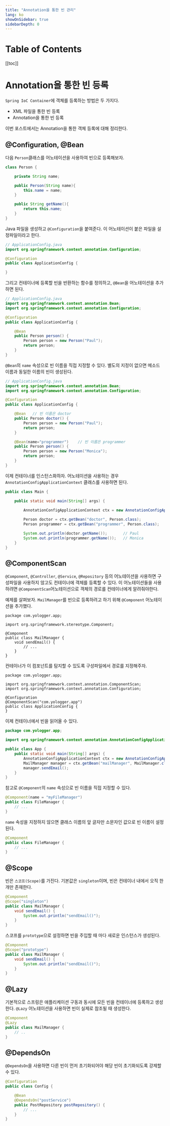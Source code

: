 ```yaml
---
title: "Annotation을 통한 빈 관리"
lang: ko
showOnSidebar: true
sidebarDepth: 0
---
```


# Table of Contents
[[toc]]

# Annotation을 통한 빈 등록
`Spring IoC Container`에 객체를 등록하는 방법은 두 가지다.

- XML 파일을 통한 빈 등록
- Annotation을 통한 빈 등록

이번 포스트에서는 Annotation을 통한 객체 등록에 대해 정리한다.

## @Configuration, @Bean
다음 `Person`클래스를 어노테이션을 사용하여 빈으로 등록해보자. 
``` java Person.java
class Person {

    private String name;

    public Person(String name){
        this.name = name;
    }

    public String getName(){
        return this.name;
    }
}
```

Java 파일을 생성하고 `@Configuration`을 붙여준다. 이 어노테이션이 붙은 파일을 설정파일이라고 한다.
``` java {4}
// ApplicationConfig.java
import org.springframework.context.annotation.Configuration;

@Configuration
public class ApplicationConfig {

}
```

그리고 컨테이너에 등록할 빈을 반환하는 함수를 정의하고, `@Bean`을 어노테이션을 추가하면 된다.
``` java {8}
// ApplicationConfig.java
import org.springframework.context.annotation.Bean;
import org.springframework.context.annotation.Configuration;

@Configuration
public class ApplicationConfig {

	@Bean
	public Person person() {
		Person person = new Person("Paul");
        return person;
	}
}
```
`@Bean`의 `name` 속성으로 빈 이름을 직접 지정할 수 있다. 별도의 지정이 없으면 메소드 이름과 동일한 이름의 빈이 생성된다.

``` java {8,14}
// ApplicationConfig.java
import org.springframework.context.annotation.Bean;
import org.springframework.context.annotation.Configuration;

@Configuration
public class ApplicationConfig {

	@Bean   // 빈 이름은 doctor
	public Person doctor() {    
		Person person = new Person("Paul");
        return person;
	}

	@Bean(name="programmer")    // 빈 이름은 programmer
	public Person person() {
		Person person = new Person("Monica");
        return person;
	}
}
```

이제 컨테이너를 인스턴스화하자. 어노테이션을 사용하는 경우 `AnnotationConfigApplicationContext` 클래스를 사용하면 된다.
``` java {5}
public class Main {

    public static void main(String[] args) {

        AnnotationConfigApplicationContext ctx = new AnnotationConfigApplicationContext(ApplicationConfig.class);
        
        Person doctor = ctx.getBean("doctor", Person.class);
        Person programmer = ctx.getBean("programmer", Person.class);

        System.out.println(doctor.getName());       // Paul
        System.out.println(programmer.getName());   // Monica
    }
}
```

## @ComponentScan
`@Component`, `@Controller`, `@Service`, `@Repository` 등의 어노테이션을 사용하면 구성파일을 사용하지 않고도 컨테이너에 객체를 등록할 수 있다. 이 어노테이션들을 사용하려면 `@ComponentScan`어노테이션으로 객체의 경로를 컨테이너에게 알려줘야한다.

예제를 살펴보자. `MailManager`를 빈으로 등록하려고 하기 위해 `@Component` 어노테이션을 추가했다.
``` java{1,5}
package com.yologger.app;

import org.springframework.stereotype.Component;

@Component
public class MailManager {
    void sendEmail() {
        // ...
    }
}
```
컨테이너가 이 컴포넌트를 탐지할 수 있도록 구성파일에서 경로를 지정해주자.
``` java{7}
package com.yologger.app;

import org.springframework.context.annotation.ComponentScan;
import org.springframework.context.annotation.Configuration;

@Configuration
@ComponentScan("com.yologger.app")
public class ApplicationConfig {
}
```

이제 컨테이너에서 빈을 읽어올 수 있다.

``` java
package com.yologger.app;

import org.springframework.context.annotation.AnnotationConfigApplicationContext;

public class App {
    public static void main(String[] args) {
        AnnotationConfigApplicationContext ctx = new AnnotationConfigApplicationContext(ApplicationConfig.class);
        MailManager manager = ctx.getBean("mailManager", MailManager.class);
        manager.sendEmail();
    }
}
```

참고로 `@Component`의 `name` 속성으로 빈 이름을 직접 지정할 수 있다.
``` java
@Component(name = "myFileManager")
public class FileManager {
    // ...
}
```
`name` 속성을 지정하지 않으면 클래스 이름의 앞 글자만 소문자인 값으로 빈 이름이 설정된다.
``` java
@Component
public class FileManager {
    // ...
}
```

## @Scope
빈은 `스코프(Scope)`를 가진다. 기본값은 `singleton`이며, 빈은 컨테이너 내에서 오직 한 개만 존재한다.
``` java {2}
@Component
@Scope("singleton")
public class MailManager {
    void sendEmail() {
        System.out.println("sendEmail()");
    }
}
```

스코프를 `prototype`으로 설정하면 빈을 주입할 때 마다 새로운 인스턴스가 생성된다.

``` java {2}
@Component
@Scope("prototype")
public class MailManager {
    void sendEmail() {
        System.out.println("sendEmail()");
    }
}
```

## @Lazy
기본적으로 스프링은 애플리케이션 구동과 동시에 모든 빈을 컨테이너에 등록하고 생성한다. `@Lazy` 어노테이션을 사용하면 빈이 실제로 참조될 때 생성한다. 
``` java
@Component
@Lazy
public class MailManager {
    // ..
}
```

## @DependsOn
`@DependsOn`을 사용하면 다른 빈이 먼저 초기화되어야 해당 빈이 초기화되도록 강제할 수 있다.
``` java
@Configuration
public class Config {

    @Bean
    @DependsOn("postService")
    public PostRepository postRepository() {
        // ...
    }
}
```